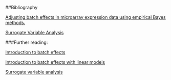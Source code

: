 
##Bibliography

[Adjusting batch effects in microarray expression data using empirical Bayes methods.](http://biostatistics.oxfordjournals.org/content/8/1/118.abstract)

[Surrogate Variable Analysis](http://www.pnas.org/content/105/48/18718.full])

###Further reading:

[Introduction to batch effects](http://www.nature.com/nrg/journal/v11/n10/abs/nrg2825.html)

[Introduction to batch effects with linear models](http://biostatistics.oxfordjournals.org/content/8/1/118.abstract)

[Surrogate variable analysis](http://journals.plos.org/plosgenetics/article?id=10.1371/journal.pgen.0030161)

